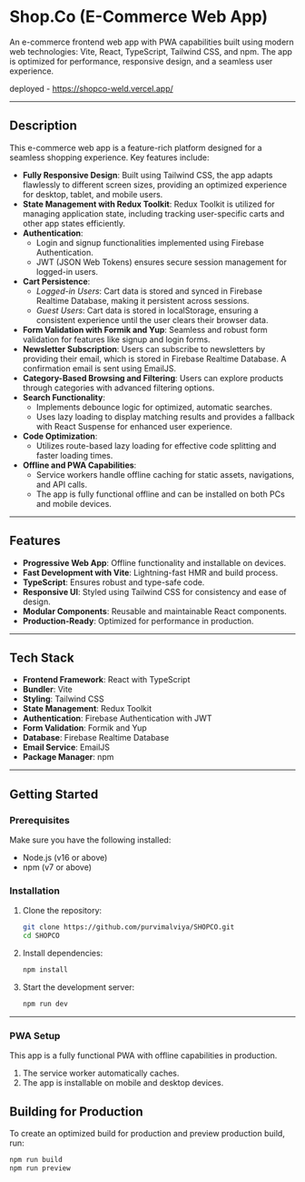 
# Shop.Co (E-Commerce Web App)

An e-commerce frontend web app with PWA capabilities built using modern web technologies: Vite, React, TypeScript, Tailwind CSS, and npm. The app is optimized for performance, responsive design, and a seamless user experience.

deployed - https://shopco-weld.vercel.app/

---

## Description

This e-commerce web app is a feature-rich platform designed for a seamless shopping experience. Key features include:

- **Fully Responsive Design**: Built using Tailwind CSS, the app adapts flawlessly to different screen sizes, providing an optimized experience for desktop, tablet, and mobile users.
- **State Management with Redux Toolkit**: Redux Toolkit is utilized for managing application state, including tracking user-specific carts and other app states efficiently.
- **Authentication**:
  - Login and signup functionalities implemented using Firebase Authentication.
  - JWT (JSON Web Tokens) ensures secure session management for logged-in users.
- **Cart Persistence**:
  - *Logged-in Users*: Cart data is stored and synced in Firebase Realtime Database, making it persistent across sessions.
  - *Guest Users*: Cart data is stored in localStorage, ensuring a consistent experience until the user clears their browser data.
- **Form Validation with Formik and Yup**: Seamless and robust form validation for features like signup and login forms.
- **Newsletter Subscription**: Users can subscribe to newsletters by providing their email, which is stored in Firebase Realtime Database. A confirmation email is sent using EmailJS.
- **Category-Based Browsing and Filtering**: Users can explore products through categories with advanced filtering options.
- **Search Functionality**:
  - Implements debounce logic for optimized, automatic searches.
  - Uses lazy loading to display matching results and provides a fallback with React Suspense for enhanced user experience.
- **Code Optimization**:
  - Utilizes route-based lazy loading for effective code splitting and faster loading times.
- **Offline and PWA Capabilities**:
  - Service workers handle offline caching for static assets, navigations, and API calls.
  - The app is fully functional offline and can be installed on both PCs and mobile devices.

---

## Features

- **Progressive Web App**: Offline functionality and installable on devices.
- **Fast Development with Vite**: Lightning-fast HMR and build process.
- **TypeScript**: Ensures robust and type-safe code.
- **Responsive UI**: Styled using Tailwind CSS for consistency and ease of design.
- **Modular Components**: Reusable and maintainable React components.
- **Production-Ready**: Optimized for performance in production.

---

## Tech Stack

- **Frontend Framework**: React with TypeScript
- **Bundler**: Vite
- **Styling**: Tailwind CSS
- **State Management**: Redux Toolkit
- **Authentication**: Firebase Authentication with JWT
- **Form Validation**: Formik and Yup
- **Database**: Firebase Realtime Database
- **Email Service**: EmailJS
- **Package Manager**: npm

---

## Getting Started

### Prerequisites

Make sure you have the following installed:

- Node.js (v16 or above)
- npm (v7 or above)

### Installation

1. Clone the repository:
   ```bash
   git clone https://github.com/purvimalviya/SHOPCO.git
   cd SHOPCO


2. Install dependencies:
   ```bash
   npm install

3. Start the development server:
    ```bash
   npm run dev

---
### PWA Setup

This app is a fully functional PWA with offline capabilities in production.
1. The service worker automatically caches.
2. The app is installable on mobile and desktop devices.

## Building for Production

To create an optimized build for production and preview production build, run:
  ```bash
  npm run build
  npm run preview


